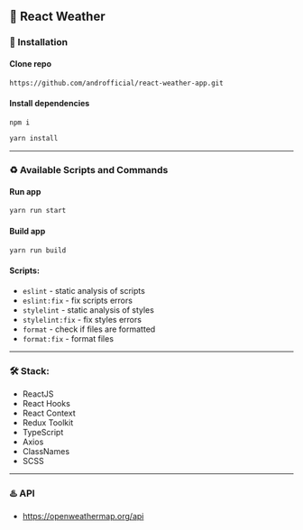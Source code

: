 ## :milky_way: React Weather

### :link: Installation

#### Clone repo

```bash
https://github.com/androfficial/react-weather-app.git
```

#### Install dependencies

```bash
npm i
```

```bash
yarn install
```

---

### :recycle: Available Scripts and Commands

#### Run app

```bash
yarn run start
```

#### Build app

```bash
yarn run build
```

#### Scripts:

- `eslint` - static analysis of scripts
- `eslint:fix` - fix scripts errors
- `stylelint` - static analysis of styles
- `stylelint:fix` - fix styles errors
- `format` - check if files are formatted
- `format:fix` - format files

---

### :hammer_and_wrench: Stack:

- ReactJS
- React Hooks
- React Context
- Redux Toolkit
- TypeScript
- Axios
- ClassNames
- SCSS

---

### :hotsprings: API

- https://openweathermap.org/api
